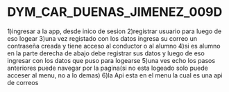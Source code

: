 # DYM_CAR_DUENAS_JIMENEZ_009D
1)ingresar a la app, desde inico de sesion
2)registrar usuario para luego de eso logear
3)una vez registado con los datos ingresa su correo un contraseña creada y tiene acceso al conductor o al alumno
4)si es alumno en la parte derecha de abajo debe registrar sus datos y luego de eso ingresar con los datos que puso para logearse
5)una ves echo los pasos anteriores puede navegar por la pagina(si no esta logeado solo puede acceser al menu, no a lo demas)
6)la Api esta en el menu la cual es una api de correos 
